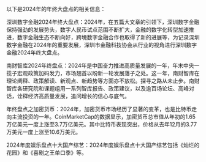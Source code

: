 以下是2024年的年终大盘点的相关信息：

深圳数字金融2024年终大盘点：2024年，在五篇大文章的引领下，深圳数字金融保持强劲的发展势头，数字人民币试点范围不断扩大，金融的数字化转型加速推进，数字金融生态不断向好，跨境数字金融合作也取得了新的进展等，为记录深圳数字金融在2024年的重要发展，深圳市金融科技协会从行业的视角进行深圳数字金融2024年终大盘点。

南财智库2024年终盘点：2024年是中国奋力推进高质量发展的一年，年末中央一揽子宏观政策加码发力，市场翘首以盼新一轮发展落子之处。这一年，南财智库在理论阐释、政策解读、新观点、新趋势等方面亦不放松。探寻之路从未止步。南财智库各研究院和课题组用一系列智库报告、政策建议，以及逾百场论坛、高峰对话，诠释经济高质量发展，追问增长的信心与底气。

年终盘点之加密货币：2024年，加密货币市场经历了显著的变革，也是比特币走向主流投资的一年。CoinMarketCap的数据显示，加密货币总市值从年初的1.65万亿美元一度上涨至3.7万亿美元。其中比特币表现突出，价格从去年12月的3.77万美元一度上涨至10.6万美元。

2024年度娱乐盘点十大国产综艺：2024年度娱乐盘点十大国产综艺包括《灿烂的花园》和《喜剧之王单口季》等。
